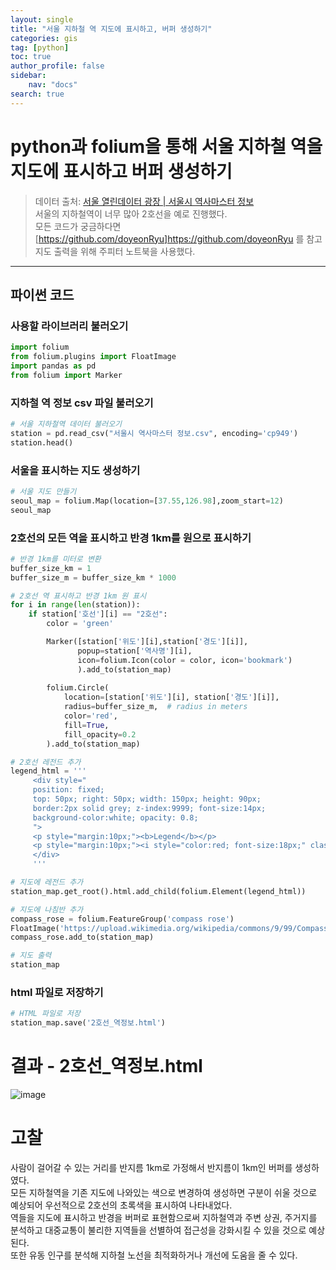 ```yaml
---
layout: single
title: "서울 지하철 역 지도에 표시하고, 버퍼 생성하기"
categories: gis
tag: [python]
toc: true
author_profile: false
sidebar:
    nav: "docs"
search: true
---
```


# python과 folium을 통해 서울 지하철 역을 지도에 표시하고 버퍼 생성하기     
> 데이터 출처: [서울 열린데이터 광장 | 서울시 역사마스터 정보](https://data.seoul.go.kr/dataList/OA-21232/S/1/datasetView.do)   
> 서울의 지하철역이 너무 많아 2호선을 예로 진행했다.   
> 모든 코드가 궁금하다면 [https://github.com/doyeonRyu]https://github.com/doyeonRyu 를 참고  
> 지도 출력을 위해 주피터 노트북을 사용했다.    
---

## 파이썬 코드

### 사용할 라이브러리 불러오기   
```python
import folium
from folium.plugins import FloatImage
import pandas as pd
from folium import Marker
```

### 지하철 역 정보 csv 파일 불러오기   
```python
# 서울 지하철역 데이터 불러오기
station = pd.read_csv("서울시 역사마스터 정보.csv", encoding='cp949')
station.head()
```

### 서울을 표시하는 지도 생성하기   
```python
# 서울 지도 만들기     
seoul_map = folium.Map(location=[37.55,126.98],zoom_start=12)
seoul_map
```

### 2호선의 모든 역을 표시하고 반경 1km를 원으로 표시하기   
```python
# 반경 1km를 미터로 변환
buffer_size_km = 1
buffer_size_m = buffer_size_km * 1000

# 2호선 역 표시하고 반경 1km 원 표시
for i in range(len(station)):
    if station['호선'][i] == "2호선":
        color = 'green'

        Marker([station['위도'][i],station['경도'][i]],
               popup=station['역사명'][i], 
               icon=folium.Icon(color = color, icon='bookmark')
               ).add_to(station_map)
        
        folium.Circle(
            location=[station['위도'][i], station['경도'][i]],
            radius=buffer_size_m,  # radius in meters
            color='red',
            fill=True,
            fill_opacity=0.2
        ).add_to(station_map)

# 2호선 레전드 추가
legend_html = '''
     <div style="
     position: fixed; 
     top: 50px; right: 50px; width: 150px; height: 90px; 
     border:2px solid grey; z-index:9999; font-size:14px;
     background-color:white; opacity: 0.8;
     ">
     <p style="margin:10px;"><b>Legend</b></p>
     <p style="margin:10px;"><i style="color:red; font-size:18px;" class="fa fa-circle"></i> 2호선 반경 1km</p>
     </div>
     '''

# 지도에 레전드 추가
station_map.get_root().html.add_child(folium.Element(legend_html))

# 지도에 나침반 추가
compass_rose = folium.FeatureGroup('compass rose')
FloatImage('https://upload.wikimedia.org/wikipedia/commons/9/99/Compass_rose_simple.svg', bottom =80, left = 7).add_to(compass_rose)
compass_rose.add_to(station_map)

# 지도 출력
station_map
```

### html 파일로 저장하기
```python
# HTML 파일로 저장
station_map.save('2호선_역정보.html')
```  

# 결과 - 2호선_역정보.html   
![image](https://github.com/user-attachments/assets/3ea83f36-d288-46e8-b020-b08e21eeef1d)

# 고찰   
사람이 걸어갈 수 있는 거리를 반지름 1km로 가정해서 반지름이 1km인 버퍼를 생성하였다.   
모든 지하철역을 기존 지도에 나와있는 색으로 변경하여 생성하면 구분이 쉬울 것으로 예상되어 우선적으로 2호선의 초록색을 표시하여 나타내었다.   
역들을 지도에 표시하고 반경을 버퍼로 표현함으로써 지하철역과 주변 상권, 주거지를 분석하고 대중교통이 불리한 지역들을 선별하여 접근성을 강화시킬 수 있을 것으로 예상된다.   
또한 유동 인구를 분석해 지하철 노선을 최적화하거나 개선에 도움을 줄 수 있다.   
